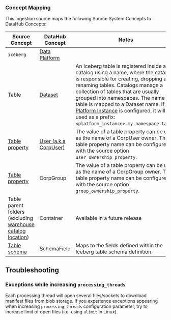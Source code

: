 ### Concept Mapping

<!-- This should be a manual mapping of concepts from the source to the DataHub Metadata Model -->
<!-- Authors should provide as much context as possible about how this mapping was generated, including assumptions made, known shortcuts, & any other caveats -->

This ingestion source maps the following Source System Concepts to DataHub Concepts:

<!-- Remove all unnecessary/irrelevant DataHub Concepts -->

| Source Concept | DataHub Concept | Notes |
| -- | -- | -- |
| `iceberg` | [Data Platform](docs/generated/metamodel/entities/dataPlatform.md) | |
| Table | [Dataset](docs/generated/metamodel/entities/dataset.md) | An Iceberg table is registered inside a catalog using a name, where the catalog is responsible for creating, dropping and renaming tables.  Catalogs manage a collection of tables that are usually grouped into namespaces.  The name of a table is mapped to a Dataset name.  If a [Platform Instance](https://datahubproject.io/docs/platform-instances/) is configured, it will be used as a prefix: `<platform_instance>.my.namespace.table`. |
| [Table property](https://iceberg.apache.org/docs/latest/configuration/#table-properties) | [User (a.k.a CorpUser)](docs/generated/metamodel/entities/corpuser.md) | The value of a table property can be used as the name of a CorpUser owner.  This table property name can be configured with the source option `user_ownership_property`. |
| [Table property](https://iceberg.apache.org/docs/latest/configuration/#table-properties) | CorpGroup | The value of a table property can be used as the name of a CorpGroup owner.  This table property name can be configured with the source option `group_ownership_property`. |
| Table parent folders (excluding [warehouse catalog location](https://iceberg.apache.org/docs/latest/configuration/#catalog-properties)) | Container | Available in a future release | 
| [Table schema](https://iceberg.apache.org/spec/#schemas-and-data-types) | SchemaField | Maps to the fields defined within the Iceberg table schema definition. | 

## Troubleshooting

### Exceptions while increasing `processing_threads`

Each processing thread will open several files/sockets to download manifest files from blob storage. If you experience
exceptions appearing when increasing `processing_threads` configuration parameter, try to increase limit of open
files (i.e. using `ulimit` in Linux).
